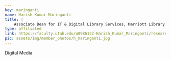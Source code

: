 ```yaml
---
key: maringanti
name: Harish Kumar Maringanti
title: |
    Associate Dean for IT & Digital Library Services, Marriott Library
type: affiliated
link: https://faculty.utah.edu/u0986122-Harish_Kumar_Maringanti/research/index.hml
pic: assets/img/member_photos/h_maringanti.jpg
---
```


Digital Media
